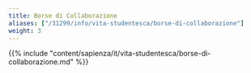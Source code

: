```yaml
---
title: Borse di Collaborazione
aliases: ["/31299/info/vita-studentesca/borse-di-collaborazione"]
weight: 3
---
```


{{% include "content/sapienza/it/vita-studentesca/borse-di-collaborazione.md" %}}